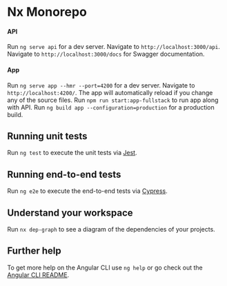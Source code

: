 # Nx Monorepo

#### API 
Run `ng serve api` for a dev server. Navigate to `http://localhost:3000/api`.
Navigate to `http://localhost:3000/docs` for Swagger documentation.

#### App 
Run `ng serve app --hmr --port=4200` for a dev server. Navigate to `http://localhost:4200/`. The app will automatically reload if you change any of the source files.
Run `npm run start:app-fullstack` to run app along with API.
Run `ng build app --configuration=production` for a production build.

## Running unit tests

Run `ng test` to execute the unit tests via [Jest](https://karma-runner.github.io).

## Running end-to-end tests

Run `ng e2e` to execute the end-to-end tests via [Cypress](http://www.protractortest.org/).

## Understand your workspace

Run `nx dep-graph` to see a diagram of the dependencies of your projects.

## Further help

To get more help on the Angular CLI use `ng help` or go check out the [Angular CLI README](https://github.com/angular/angular-cli/blob/master/README.md).

